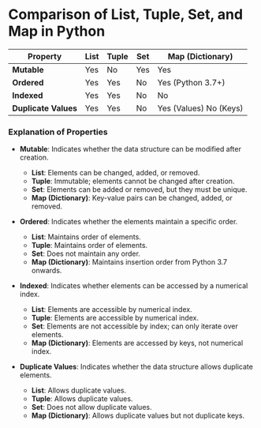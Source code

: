 # Comparison of List, Tuple, Set, and Map in Python

| Property       | List             | Tuple            | Set              | Map (Dictionary)  |
| -------------- | ---------------- | ---------------- | ---------------- | ----------------- |
| **Mutable**    | Yes              | No               | Yes              | Yes               |
| **Ordered**    | Yes              | Yes              | No               | Yes (Python 3.7+) |
| **Indexed**    | Yes              | Yes              | No               | No                |
| **Duplicate Values** | Yes        | Yes              | No               | Yes (Values) No (Keys)      |

### Explanation of Properties

- **Mutable**: Indicates whether the data structure can be modified after creation.
  - **List**: Elements can be changed, added, or removed.
  - **Tuple**: Immutable; elements cannot be changed after creation.
  - **Set**: Elements can be added or removed, but they must be unique.
  - **Map (Dictionary)**: Key-value pairs can be changed, added, or removed.

- **Ordered**: Indicates whether the elements maintain a specific order.
  - **List**: Maintains order of elements.
  - **Tuple**: Maintains order of elements.
  - **Set**: Does not maintain any order.
  - **Map (Dictionary)**: Maintains insertion order from Python 3.7 onwards.

- **Indexed**: Indicates whether elements can be accessed by a numerical index.
  - **List**: Elements are accessible by numerical index.
  - **Tuple**: Elements are accessible by numerical index.
  - **Set**: Elements are not accessible by index; can only iterate over elements.
  - **Map (Dictionary)**: Elements are accessed by keys, not numerical index.

- **Duplicate Values**: Indicates whether the data structure allows duplicate elements.
  - **List**: Allows duplicate values.
  - **Tuple**: Allows duplicate values.
  - **Set**: Does not allow duplicate values.
  - **Map (Dictionary)**: Allows duplicate values but not duplicate keys.
